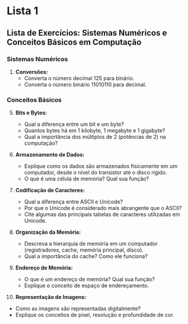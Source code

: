 # Lista 1 

## Lista de Exercícios: Sistemas Numéricos e Conceitos Básicos em Computação

### Sistemas Numéricos

1. **Conversões:**
   * Converta o número decimal 125 para binário.
   * Converta o número binário 11010110 para decimal.
  
### Conceitos Básicos

5. **Bits e Bytes:**
   * Qual a diferença entre um bit e um byte?
   * Quantos bytes há em 1 kilobyte, 1 megabyte e 1 gigabyte?
   * Qual a importância dos múltiplos de 2 (potências de 2) na computação?

6. **Armazenamento de Dados:**
   * Explique como os dados são armazenados fisicamente em um computador, desde o nível do transistor até o disco rígido.
   * O que é uma célula de memória? Qual sua função?

7. **Codificação de Caracteres:**
   * Qual a diferença entre ASCII e Unicode?
   * Por que o Unicode é considerado mais abrangente que o ASCII?
   * Cite algumas das principais tabelas de caracteres utilizadas em Unicode.

8. **Organização da Memória:**
   * Descreva a hierarquia de memória em um computador (registradores, cache, memória principal, disco).
   * Qual a importância do cache? Como ele funciona?

9. **Endereço de Memória:**
   * O que é um endereço de memória? Qual sua função?
   * Explique o conceito de espaço de endereçamento.

10. **Representação de Imagens:**
   * Como as imagens são representadas digitalmente?
   * Explique os conceitos de pixel, resolução e profundidade de cor.
